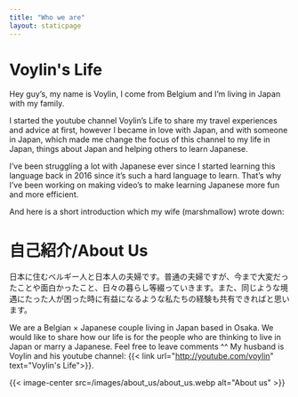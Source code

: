 ```yaml
---
title: "Who we are"
layout: staticpage
---
```


# Voylin's Life

Hey guy’s, my name is Voylin, I come from Belgium and I’m living in Japan with my family.

I started the youtube channel Voylin’s Life to share my travel experiences and advice at first, however I became in love with Japan, and with someone in Japan, which made me change the focus of this channel to my life in Japan, things about Japan and helping others to learn Japanese.

I’ve been struggling a lot with Japanese ever since I started learning this language back in 2016 since it’s such a hard language to learn. That’s why I’ve been working on making video’s to make learning Japanese more fun and more efficient.

And here is a short introduction which my wife (marshmallow) wrote down:

# 自己紹介/About Us

日本に住むベルギー人と日本人の夫婦です。普通の夫婦ですが、今まで大変だったことや面白かったこと、日々の暮らし等綴っていきます。また、同じような境遇にたった人が困った時に有益になるような私たちの経験も共有できればと思います。
 
We are a Belgian × Japanese couple living in Japan based in Osaka.
We would like to share how our life is for the people who are thinking to live in Japan or marry a Japanese.
Feel free to leave comments ^^
My husband is Voylin and his youtube channel: {{< link url="http://youtube.com/voylin" text="Voylin's Life">}}.

{{< image-center src=/images/about_us/about_us.webp alt="About us" >}}
